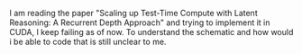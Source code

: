 I am reading the paper "Scaling up Test-Time Compute with Latent Reasoning: A Recurrent Depth Approach" and trying to implement it in CUDA, I keep failing as of now. 
To understand the schematic and how would i be able to code that is still unclear to me. 
